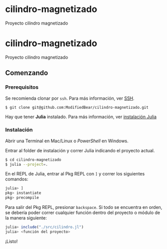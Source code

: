 # cilindro-magnetizado
Proyecto cilindro magnetizado

# cilindro-magnetizado
Proyecto cilindro magnetizado

## Comenzando
### Prerequisitos

Se recomienda clonar por `ssh`. Para más información, ver [SSH](https://docs.github.com/en/authentication/connecting-to-github-with-ssh).

```sh
$ git clone git@github.com:ModifiedBear/cilindro-magnetizado.git
```

Hay que tener **Julia** instalado. Para más información, ver [instalación Julia](https://julialang.org/downloads/)

### Instalación

Abrir una Terminal en Mac/Linux o *PowerShell* en Windows.

Entrar al folder de instalación y correr Julia indicando el proyecto actual.
```sh
$ cd cilindro-magnetizado
$ julia --project=.
```
En el REPL de Julia, entrar al Pkg REPL con `]` y correr los siguientes comandos:
```julia
julia> ]
pkg> instantiate
pkg> precompile
```
Para salir del Pkg REPL, presionar `backspace`. Si todo se encuentra en orden, se debería poder correr cualquier función dentro del proyecto o módulo de la manera siguiente:
```julia
julia> include("./src/cilindro.jl")
julia> <función del proyecto>
```

¡Listo!
